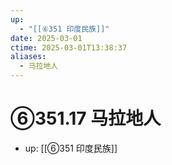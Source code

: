 ```yaml
---
up:
  - "[[⑥351 印度民族]]"
date: 2025-03-01
ctime: 2025-03-01T13:38:37
aliases:
  - 马拉地人
---
```


# ⑥351.17 马拉地人

- up: [[⑥351 印度民族]]
